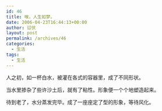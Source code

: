 ```yaml
---
id: 46
title: 唉，人生如梦。
date: 2006-04-23T16:44:13+00:00
author: 愆伏
layout: post
permalink: /archives/46
categories:
  - 生活
tags:
  - 生活
---
```

人之初，如一杯白水，被灌在各式的容器里，成了不同形状。
  
当水里掺杂了些许沙土后，就有了粘性。形象便一个个地塑造起来。
  
待到老了，水分蒸发完毕。成了一座座定了型的形象，等待风化。